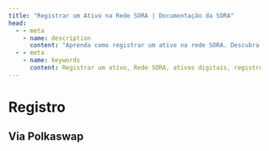```yaml
---
title: "Registrar um Ativo na Rede SORA | Documentação da SORA"
head:
  - - meta
    - name: description
      content: "Aprenda como registrar um ativo na rede SORA. Descubra o processo de listagem e registro de novos ativos digitais dentro do ecossistema SORA. Explore os requisitos, procedimentos e considerações para o registro de ativos e entenda os benefícios de ter seu ativo registrado na rede SORA."
  - - meta
    - name: keywords
      content: Registrar um ativo, Rede SORA, ativos digitais, registro de ativos, listagem de ativos, requisitos, procedimentos
---
```


# Registro

## Via Polkaswap

<!-- @include: /snippets/register-an-asset-polkaswap.md -->

